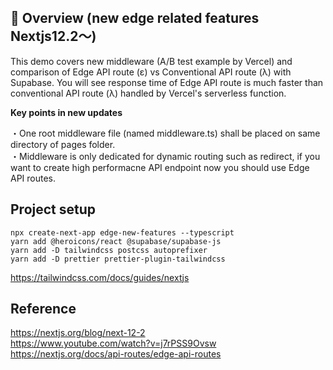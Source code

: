 ## 🦊 Overview (new edge related features Nextjs12.2〜)
This demo covers new middleware (A/B test example by Vercel) and comparison of Edge API route (ε) vs Conventional API route (λ) with Supabase.
 You will see response time of Edge API route is much faster than conventional API route (λ) handled by Vercel's serverless function.  

__Key points in new updates__  
  
・One root middleware file (named middleware.ts) shall be placed on same directory of pages folder.  
・Middleware is only dedicated for dynamic routing such as redirect, if you want to create high performacne API endpoint now you should use Edge API routes.

## Project setup
~~~
npx create-next-app edge-new-features --typescript  
yarn add @heroicons/react @supabase/supabase-js  
yarn add -D tailwindcss postcss autoprefixer  
yarn add -D prettier prettier-plugin-tailwindcss  
~~~
https://tailwindcss.com/docs/guides/nextjs

## Reference

https://nextjs.org/blog/next-12-2  
https://www.youtube.com/watch?v=j7rPSS9Ovsw  
https://nextjs.org/docs/api-routes/edge-api-routes
